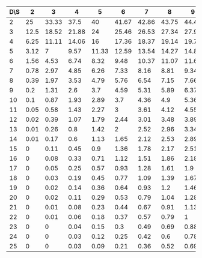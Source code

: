 |   D\S |     2 |     3 |     4 |     5 |     6 |     7 |     8 |     9 |    10 |    11 |    12 |    13 |    14 |    15 |    16 |    17 |    18 |    19 |    20 |
|-------|-------|-------|-------|-------|-------|-------|-------|-------|-------|-------|-------|-------|-------|-------|-------|-------|-------|-------|-------|
|     2 | 25    | 33.33 | 37.5  | 40    | 41.67 | 42.86 | 43.75 | 44.44 | 45    | 45.45 | 45.83 | 46.15 | 46.43 | 46.67 | 46.88 | 47.06 | 47.22 | 47.37 | 47.5  |
|     3 | 12.5  | 18.52 | 21.88 | 24    | 25.46 | 26.53 | 27.34 | 27.98 | 28.5  | 28.93 | 29.28 | 29.59 | 29.85 | 30.07 | 30.27 | 30.45 | 30.61 | 30.75 | 30.88 |
|     4 |  6.25 | 11.11 | 14.06 | 16    | 17.36 | 18.37 | 19.14 | 19.75 | 20.25 | 20.66 | 21.01 | 21.3  | 21.56 | 21.78 | 21.97 | 22.15 | 22.3  | 22.44 | 22.56 |
|     5 |  3.12 |  7    |  9.57 | 11.33 | 12.59 | 13.54 | 14.27 | 14.86 | 15.33 | 15.73 | 16.06 | 16.35 | 16.6  | 16.81 | 17.01 | 17.17 | 17.33 | 17.46 | 17.58 |
|     6 |  1.56 |  4.53 |  6.74 |  8.32 |  9.48 | 10.37 | 11.07 | 11.62 | 12.08 | 12.46 | 12.79 | 13.07 | 13.31 | 13.52 | 13.7  | 13.87 | 14.02 | 14.15 | 14.27 |
|     7 |  0.78 |  2.97 |  4.85 |  6.26 |  7.33 |  8.16 |  8.81 |  9.34 |  9.78 | 10.15 | 10.47 | 10.73 | 10.97 | 11.17 | 11.36 | 11.52 | 11.66 | 11.79 | 11.91 |
|     8 |  0.39 |  1.97 |  3.53 |  4.79 |  5.76 |  6.54 |  7.15 |  7.66 |  8.08 |  8.43 |  8.74 |  9    |  9.23 |  9.43 |  9.6  |  9.76 |  9.9  | 10.03 | 10.15 |
|     9 |  0.2  |  1.31 |  2.6  |  3.7  |  4.59 |  5.31 |  5.89 |  6.37 |  6.77 |  7.11 |  7.41 |  7.66 |  7.88 |  8.07 |  8.25 |  8.4  |  8.54 |  8.66 |  8.78 |
|    10 |  0.1  |  0.87 |  1.93 |  2.89 |  3.7  |  4.36 |  4.9  |  5.36 |  5.74 |  6.07 |  6.35 |  6.6  |  6.81 |  7    |  7.17 |  7.32 |  7.45 |  7.58 |  7.69 |
|    11 |  0.05 |  0.58 |  1.43 |  2.27 |  3    |  3.61 |  4.12 |  4.55 |  4.91 |  5.23 |  5.5  |  5.73 |  5.94 |  6.13 |  6.29 |  6.44 |  6.57 |  6.69 |  6.8  |
|    12 |  0.02 |  0.39 |  1.07 |  1.79 |  2.44 |  3.01 |  3.48 |  3.89 |  4.24 |  4.54 |  4.8  |  5.02 |  5.23 |  5.4  |  5.56 |  5.71 |  5.84 |  5.95 |  6.06 |
|    13 |  0.01 |  0.26 |  0.8  |  1.42 |  2    |  2.52 |  2.96 |  3.34 |  3.67 |  3.96 |  4.21 |  4.43 |  4.63 |  4.8  |  4.96 |  5.09 |  5.22 |  5.34 |  5.44 |
|    14 |  0.01 |  0.17 |  0.6  |  1.13 |  1.65 |  2.12 |  2.53 |  2.89 |  3.2  |  3.48 |  3.72 |  3.93 |  4.12 |  4.29 |  4.44 |  4.57 |  4.7  |  4.81 |  4.91 |
|    15 |  0    |  0.11 |  0.45 |  0.9  |  1.36 |  1.78 |  2.17 |  2.51 |  2.8  |  3.07 |  3.3  |  3.5  |  3.68 |  3.85 |  3.99 |  4.13 |  4.25 |  4.36 |  4.46 |
|    16 |  0    |  0.08 |  0.33 |  0.71 |  1.12 |  1.51 |  1.86 |  2.18 |  2.46 |  2.71 |  2.93 |  3.13 |  3.31 |  3.46 |  3.61 |  3.74 |  3.85 |  3.96 |  4.06 |
|    17 |  0    |  0.05 |  0.25 |  0.57 |  0.93 |  1.28 |  1.61 |  1.9  |  2.17 |  2.41 |  2.62 |  2.81 |  2.98 |  3.13 |  3.27 |  3.4  |  3.51 |  3.62 |  3.71 |
|    18 |  0    |  0.03 |  0.19 |  0.45 |  0.77 |  1.09 |  1.39 |  1.67 |  1.92 |  2.14 |  2.35 |  2.53 |  2.69 |  2.84 |  2.98 |  3.1  |  3.21 |  3.31 |  3.41 |
|    19 |  0    |  0.02 |  0.14 |  0.36 |  0.64 |  0.93 |  1.2  |  1.46 |  1.7  |  1.91 |  2.11 |  2.28 |  2.44 |  2.58 |  2.71 |  2.83 |  2.94 |  3.04 |  3.13 |
|    20 |  0    |  0.02 |  0.11 |  0.29 |  0.53 |  0.79 |  1.04 |  1.28 |  1.51 |  1.71 |  1.9  |  2.06 |  2.22 |  2.35 |  2.48 |  2.6  |  2.7  |  2.8  |  2.89 |
|    21 |  0    |  0.01 |  0.08 |  0.23 |  0.44 |  0.67 |  0.91 |  1.13 |  1.34 |  1.53 |  1.71 |  1.87 |  2.02 |  2.15 |  2.27 |  2.39 |  2.49 |  2.58 |  2.67 |
|    22 |  0    |  0.01 |  0.06 |  0.18 |  0.37 |  0.57 |  0.79 |  1    |  1.19 |  1.37 |  1.54 |  1.7  |  1.84 |  1.97 |  2.09 |  2.2  |  2.3  |  2.39 |  2.48 |
|    23 |  0    |  0    |  0.04 |  0.15 |  0.3  |  0.49 |  0.69 |  0.88 |  1.06 |  1.24 |  1.4  |  1.54 |  1.68 |  1.8  |  1.92 |  2.03 |  2.12 |  2.21 |  2.3  |
|    24 |  0    |  0    |  0.03 |  0.12 |  0.25 |  0.42 |  0.6  |  0.78 |  0.95 |  1.11 |  1.26 |  1.41 |  1.54 |  1.66 |  1.77 |  1.87 |  1.97 |  2.05 |  2.14 |
|    25 |  0    |  0    |  0.03 |  0.09 |  0.21 |  0.36 |  0.52 |  0.69 |  0.85 |  1    |  1.15 |  1.28 |  1.41 |  1.52 |  1.63 |  1.73 |  1.82 |  1.91 |  1.99 |